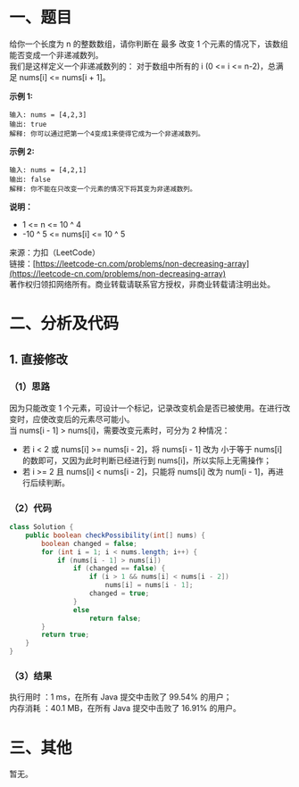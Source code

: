 # 一、题目
给你一个长度为 n 的整数数组，请你判断在 最多 改变 1 个元素的情况下，该数组能否变成一个非递减数列。     
我们是这样定义一个非递减数列的： 对于数组中所有的 i (0 <= i <= n-2)，总满足 nums[i] <= nums[i + 1]。      
    
**示例 1:**    
```
输入: nums = [4,2,3]
输出: true
解释: 你可以通过把第一个4变成1来使得它成为一个非递减数列。
```
**示例 2:**    
```
输入: nums = [4,2,1]
输出: false
解释: 你不能在只改变一个元素的情况下将其变为非递减数列。
```
**说明：**    
- 1 <= n <= 10 ^ 4
- -10 ^ 5 <= nums[i] <= 10 ^ 5
     
来源：力扣（LeetCode）    
链接：[https://leetcode-cn.com/problems/non-decreasing-array](https://leetcode-cn.com/problems/non-decreasing-array)     
著作权归领扣网络所有。商业转载请联系官方授权，非商业转载请注明出处。    
# 二、分析及代码    
## 1. 直接修改
### （1）思路
因为只能改变 1 个元素，可设计一个标记，记录改变机会是否已被使用。在进行改变时，应使改变后的元素尽可能小。     
当 nums[i - 1] > nums[i]，需要改变元素时，可分为 2 种情况：   
- 若 i < 2 或 nums[i] >= nums[i - 2]，将 nums[i - 1] 改为 小于等于 nums[i] 的数即可，又因为此时判断已经进行到 nums[i]，所以实际上无需操作；
- 若 i >= 2 且 nums[i] < nums[i - 2]，只能将 nums[i] 改为 num[i - 1]，再进行后续判断。     
### （2）代码
```java
class Solution {
    public boolean checkPossibility(int[] nums) {
        boolean changed = false;
        for (int i = 1; i < nums.length; i++) {
            if (nums[i - 1] > nums[i])
                if (changed == false) {
                    if (i > 1 && nums[i] < nums[i - 2])
                        nums[i] = nums[i - 1];                    
                    changed = true;
                }
                else
                    return false;
        }
        return true;
    }
}
```
### （3）结果
执行用时 ：1 ms，在所有 Java 提交中击败了 99.54% 的用户；    
内存消耗 ：40.1 MB，在所有 Java 提交中击败了 16.91% 的用户。      
# 三、其他
暂无。  
